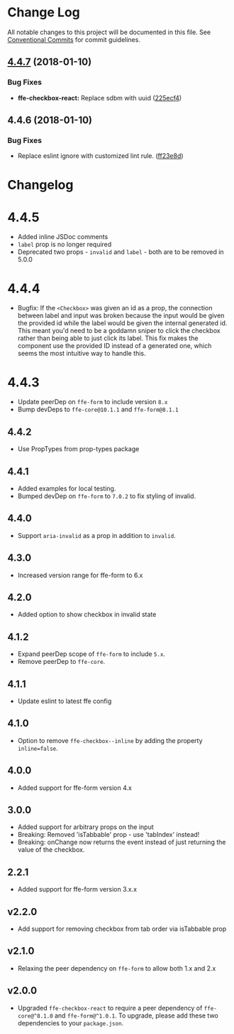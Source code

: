 # Change Log

All notable changes to this project will be documented in this file.
See [Conventional Commits](https://conventionalcommits.org) for commit guidelines.

<a name="4.4.7"></a>
## [4.4.7](***REMOVED***) (2018-01-10)


### Bug Fixes

* **ffe-checkbox-react:** Replace sdbm with uuid ([225ecf4](***REMOVED***))




<a name="4.4.6"></a>
## 4.4.6 (2018-01-10)


### Bug Fixes

* Replace eslint ignore with customized lint rule. ([ff23e8d](***REMOVED***))




# Changelog

# 4.4.5
* Added inline JSDoc comments
* `label` prop is no longer required
* Deprecated two props - `invalid` and `label` - both are to be removed in 5.0.0

# 4.4.4
* Bugfix: If the `<Checkbox>` was given an id as a prop, the connection between label and input was broken
because the input would be given the provided id while the label would be given the internal generated id.
This meant you'd need to be a goddamn sniper to click the checkbox rather than being able to just click its
label. This fix makes the component use the provided ID instead of a generated one, which seems the most
intuitive way to handle this.

# 4.4.3
* Update peerDep on `ffe-form` to include version `8.x`
* Bump devDeps to `ffe-core@10.1.1` and `ffe-form@8.1.1`

## 4.4.2
* Use PropTypes from prop-types package

## 4.4.1
* Added examples for local testing.
* Bumped devDep on `ffe-form` to `7.0.2` to fix styling of invalid.

## 4.4.0
* Support `aria-invalid` as a prop in addition to `invalid`.

## 4.3.0
* Increased version range for ffe-form to 6.x

## 4.2.0
* Added option to show checkbox in invalid state

## 4.1.2
* Expand peerDep scope of `ffe-form` to include `5.x`.
* Remove peerDep to `ffe-core`.

## 4.1.1
* Update eslint to latest ffe config

## 4.1.0
* Option to remove `ffe-checkbox--inline` by adding the property `inline=false`.

## 4.0.0
* Added support for ffe-form version 4.x

## 3.0.0

* Added support for arbitrary props on the input
* Breaking: Removed 'isTabbable' prop - use 'tabIndex' instead!
* Breaking: onChange now returns the event instead of just returning the value of the checkbox.

## 2.2.1

* Added support for ffe-form version 3.x.x

## v2.2.0

* Add support for removing checkbox from tab order via isTabbable prop

## v2.1.0

* Relaxing the peer dependency on `ffe-form` to allow both 1.x and 2.x

## v2.0.0

* Upgraded `ffe-checkbox-react` to require a peer dependency of
`ffe-core@^8.1.0` and `ffe-form@^1.0.1`. To upgrade, please add these two
dependencies to your `package.json`.
